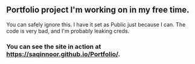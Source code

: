 ## Portfolio project I'm working on in my free time.
You can safely ignore this. I have it set as Public just because I can. The code is very bad, and I'm probably leaking creds.
### You can see the site in action at https://saqinnoor.github.io/Portfolio/.
